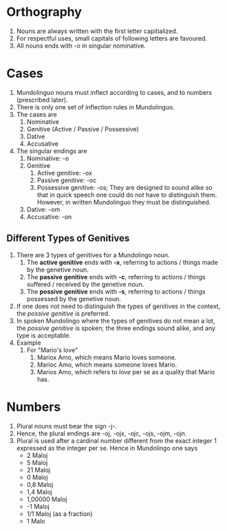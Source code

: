 Orthography
===========
1. Nouns are always written with the first letter capitialized. 
1. For respectful uses, small capitals of following letters are favoured. 
1. All nouns ends with -o in singular nominative. 

Cases
=====
1. Mundolinguo nouns must inflect according to cases, and to numbers (prescribed later). 
1. There is only one set of inflection rules in Mundolinguo. 
1. The cases are
    1. Nominative 
    1. Genitive (Active / Passive / Possessive)
    1. Dative
    1. Accusative
1. The singular endings are
    1. Nominative: -o
    1. Genitive
        1. Active genitive: -ox
        1. Passive genitive: -oc
        1. Possessive genitive: -os; They are designed to sound alike so that in quick speech one could do not have to distinguish them. 
    However, in written Mundolinguo they must be distinguished. 
    1. Dative: -om
    1. Accusative: -on

Different Types of Genitives
----------------------------
1. There are 3 types of genitives for a Mundolingo noun. 
    1. The __active genitive__ ends with __-x__, referring to actions / things
       made by the genetive noun. 
    1. The __passive genitive__ ends with __-c__, referring to actions / things
       suffered / received by the genetive noun. 
    1. The __possive genitive__ ends with __-s__, referring to actions / things
       possessed by the genetive noun. 
1. If one does not need to distinguish the types of genitives in the context, 
   the _possive genitive_ is preferred. 
1. In spoken Mundolingo where the types of genitives do not mean a lot, 
   the _possive genitive_ is spoken; the three endings sound alike, 
   and any type is acceptable. 
1. Example
    1. For "Mario's love"
        1. Mariox Amo, which means Mario loves someone. 
        1. Marioc Amo, which means someone loves Mario. 
        1. Marios Amo, which refers to _love_ per se as a quality that Mario has. 

Numbers
=======
1. Plural nouns must bear the sign -j-. 
1. Hence, the plural endings are -oj, -ojx, -ojc, -ojs, -ojm, -ojn. 
1. Plural is used after a cardinal number different from the exact integer 1 expressed as the integer per se. Hence in Mundolingo one says
    * 2 Maloj 
    * 5 Maloj 
    * 21 Maloj 
    * 0 Maloj 
    * 0,8 Maloj 
    * 1,4 Maloj 
    * 1,00000 Maloj 
    * -1 Maloj 
    * 1/1 Maloj (as a fraction) 
    * 1 Malo 
